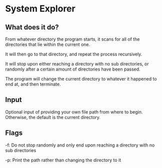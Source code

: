 # System Explorer

## What does it do?

From whatever directory the program starts, it scans for all of the directories that lie within the current one.

It will then go to that directory, and repeat the process recursively.

It will stop upon either reaching a directory with no sub directories, or randomly after a certain amount of directories have been passed.

The program will change the current directory to whatever it happened to end at, and then terminate.

## Input

Optional input of providing your own file path from where to begin. Otherwise, the default is the current directory.

## Flags

-f: Do not stop randomly and only end upon reaching a directory with no sub directories

-p: Print the path rather than changing the directory to it
